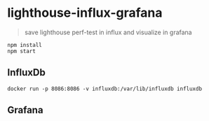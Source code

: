 # lighthouse-influx-grafana
> save lighthouse perf-test in influx and visualize in grafana

```shell
npm install
npm start
```

## InfluxDb

```shell
docker run -p 8086:8086 -v influxdb:/var/lib/influxdb influxdb
```


## Grafana

```shell
```
